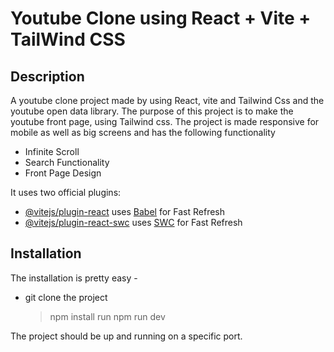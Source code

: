 # Youtube Clone using React + Vite + TailWind CSS

## Description

A youtube clone project made by using React, vite and Tailwind Css and the youtube open data library. The purpose of this project
is to make the youtube front page, using Tailwind css. The project is made responsive for mobile as well as big screens and has
the following functionality

- Infinite Scroll
- Search Functionality
- Front Page Design

It uses two official plugins:

- [@vitejs/plugin-react](https://github.com/vitejs/vite-plugin-react/blob/main/packages/plugin-react/README.md) uses [Babel](https://babeljs.io/) for Fast Refresh
- [@vitejs/plugin-react-swc](https://github.com/vitejs/vite-plugin-react-swc) uses [SWC](https://swc.rs/) for Fast Refresh

## Installation

The installation is pretty easy -

- git clone the project
  > npm install
  > run npm run dev

The project should be up and running on a specific port.
